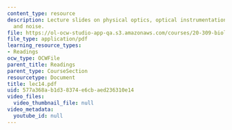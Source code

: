 ```yaml
---
content_type: resource
description: Lecture slides on physical optics, optical instrumentation, detectors,
  and noise.
file: https://ol-ocw-studio-app-qa.s3.amazonaws.com/courses/20-309-biological-engineering-ii-instrumentation-and-measurement-fall-2006/577a368ab1d38374e6cbaed236310e14_lec14.pdf
file_type: application/pdf
learning_resource_types:
- Readings
ocw_type: OCWFile
parent_title: Readings
parent_type: CourseSection
resourcetype: Document
title: lec14.pdf
uid: 577a368a-b1d3-8374-e6cb-aed236310e14
video_files:
  video_thumbnail_file: null
video_metadata:
  youtube_id: null
---
```

